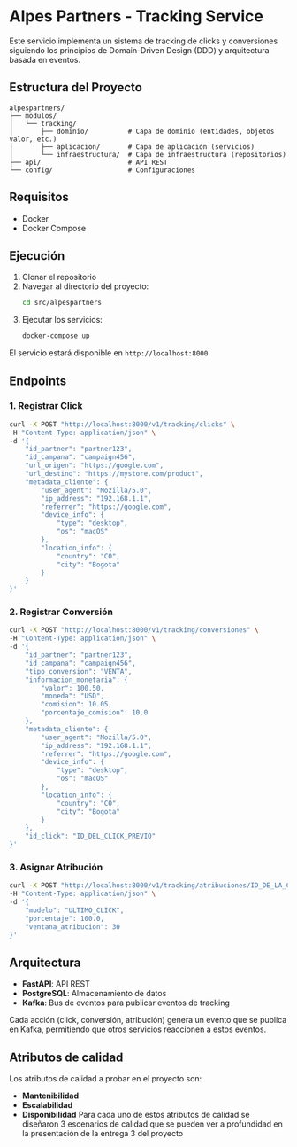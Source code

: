 # Alpes Partners - Tracking Service

Este servicio implementa un sistema de tracking de clicks y conversiones siguiendo los principios de Domain-Driven Design (DDD) y arquitectura basada en eventos.

## Estructura del Proyecto

```
alpespartners/
├── modulos/
│   └── tracking/
│       ├── dominio/          # Capa de dominio (entidades, objetos valor, etc.)
│       ├── aplicacion/       # Capa de aplicación (servicios)
│       └── infraestructura/  # Capa de infraestructura (repositorios)
├── api/                      # API REST
└── config/                   # Configuraciones
```

## Requisitos

- Docker
- Docker Compose

## Ejecución

1. Clonar el repositorio
2. Navegar al directorio del proyecto:
   ```bash
   cd src/alpespartners
   ```
3. Ejecutar los servicios:
   ```bash
   docker-compose up
   ```

El servicio estará disponible en `http://localhost:8000`

## Endpoints

### 1. Registrar Click
```bash
curl -X POST "http://localhost:8000/v1/tracking/clicks" \
-H "Content-Type: application/json" \
-d '{
    "id_partner": "partner123",
    "id_campana": "campaign456",
    "url_origen": "https://google.com",
    "url_destino": "https://mystore.com/product",
    "metadata_cliente": {
        "user_agent": "Mozilla/5.0",
        "ip_address": "192.168.1.1",
        "referrer": "https://google.com",
        "device_info": {
            "type": "desktop",
            "os": "macOS"
        },
        "location_info": {
            "country": "CO",
            "city": "Bogota"
        }
    }
}'
```

### 2. Registrar Conversión
```bash
curl -X POST "http://localhost:8000/v1/tracking/conversiones" \
-H "Content-Type: application/json" \
-d '{
    "id_partner": "partner123",
    "id_campana": "campaign456",
    "tipo_conversion": "VENTA",
    "informacion_monetaria": {
        "valor": 100.50,
        "moneda": "USD",
        "comision": 10.05,
        "porcentaje_comision": 10.0
    },
    "metadata_cliente": {
        "user_agent": "Mozilla/5.0",
        "ip_address": "192.168.1.1",
        "referrer": "https://google.com",
        "device_info": {
            "type": "desktop",
            "os": "macOS"
        },
        "location_info": {
            "country": "CO",
            "city": "Bogota"
        }
    },
    "id_click": "ID_DEL_CLICK_PREVIO"
}'
```

### 3. Asignar Atribución
```bash
curl -X POST "http://localhost:8000/v1/tracking/atribuciones/ID_DE_LA_CONVERSION" \
-H "Content-Type: application/json" \
-d '{
    "modelo": "ULTIMO_CLICK",
    "porcentaje": 100.0,
    "ventana_atribucion": 30
}'
```

## Arquitectura

- **FastAPI**: API REST
- **PostgreSQL**: Almacenamiento de datos
- **Kafka**: Bus de eventos para publicar eventos de tracking

Cada acción (click, conversión, atribución) genera un evento que se publica en Kafka, permitiendo que otros servicios reaccionen a estos eventos.

## Atributos de calidad
Los atributos de calidad a probar en el proyecto son:
- **Mantenibilidad**
- **Escalabilidad**
- **Disponibilidad**
Para cada uno de estos atributos de calidad se diseñaron 3 escenarios de calidad que se pueden ver a profundidad en la presentación de la entrega 3 del proyecto
